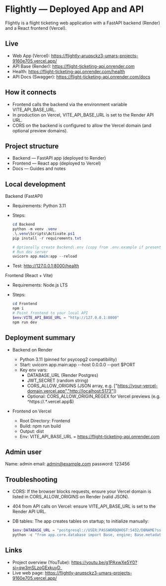 # Flightly — Deployed App and API

Flightly is a flight ticketing web application with a FastAPI backend (Render) and a React frontend (Vercel).

## Live

- Web App (Vercel): https://flightly-aruqsckz3-umars-projects-9160e705.vercel.app/
- API Base (Render): https://flight-ticketing-api.onrender.com
- Health: https://flight-ticketing-api.onrender.com/health
- API Docs (Swagger): https://flight-ticketing-api.onrender.com/docs

## How it connects

- Frontend calls the backend via the environment variable VITE_API_BASE_URL.
- In production on Vercel, VITE_API_BASE_URL is set to the Render API URL.
- CORS on the backend is configured to allow the Vercel domain (and optional preview domains).

## Project structure

- Backend — FastAPI app (deployed to Render)
- Frontend — React app (deployed to Vercel)
- Docs — Guides and notes

## Local development

Backend (FastAPI)

- Requirements: Python 3.11
- Steps:

  ```powershell
  cd Backend
  python -m venv .venv
  .\.venv\Scripts\Activate.ps1
  pip install -r requirements.txt

  # Optionally create Backend\.env (copy from .env.example if present)
  # Run dev server
  uvicorn app.main:app --reload
  ```

- Test: http://127.0.0.1:8000/health

Frontend (React + Vite)

- Requirements: Node.js LTS
- Steps:

  ```powershell
  cd Frontend
  npm i
  # Point frontend to your local API
  $env:VITE_API_BASE_URL = "http://127.0.0.1:8000"
  npm run dev
  ```

## Deployment summary

- Backend on Render

  - Python 3.11 (pinned for psycopg2 compatibility)
  - Start: uvicorn app.main:app --host 0.0.0.0 --port $PORT
  - Key env vars:
    - DATABASE_URL (Render Postgres)
    - JWT_SECRET (random string)
    - CORS_ALLOW_ORIGINS (JSON array, e.g. ["https://your-vercel-domain.vercel.app","http://localhost:5173"])
    - Optional: CORS_ALLOW_ORIGIN_REGEX for Vercel previews (e.g. ^https://.\*\.vercel\.app$)

- Frontend on Vercel
  - Root Directory: Frontend
  - Build: npm run build
  - Output: dist
  - Env: VITE_API_BASE_URL = https://flight-ticketing-api.onrender.com

## Admin user

Name: admin
email: admin@example.com
password: 123456

## Troubleshooting

- CORS: If the browser blocks requests, ensure your Vercel domain is listed in CORS_ALLOW_ORIGINS on Render (valid JSON).
- 404 from API calls on Vercel: ensure VITE_API_BASE_URL is set to the Render API URL.
- DB tables: The app creates tables on startup; to initialize manually:

  ```powershell
  $env:DATABASE_URL = "postgresql://USER:PASSWORD@HOST:5432/DBNAME?sslmode=require"
  python -c "from app.core.database import Base, engine; Base.metadata.create_all(bind=engine); print('Tables created')"
  ```

## Links

- Project overview (YouTube): https://youtu.be/g1PAxwXe5Y0?si=qw3mSLzoGExkuyD_
- Live web page: https://flightly-aruqsckz3-umars-projects-9160e705.vercel.app/
